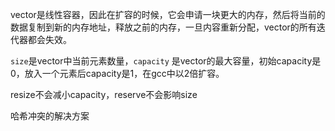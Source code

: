 vector是线性容器，因此在扩容的时候，它会申请一块更大的内存，然后将当前的数据复制到新的内存地址，释放之前的内存，一旦内容重新分配，vector的所有迭代器都会失效。

`size`是vector中当前元素数量，`capacity` 是vector的最大容量，初始capacity是0，放入一个元素后capacity是1，在gcc中以2倍扩容。

resize不会减小capacity，reserve不会影响size

哈希冲突的解决方案